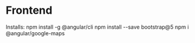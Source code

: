 # Frontend

Installs:
npm install -g @angular/cli
npm install --save bootstrap@5
npm i @angular/google-maps
